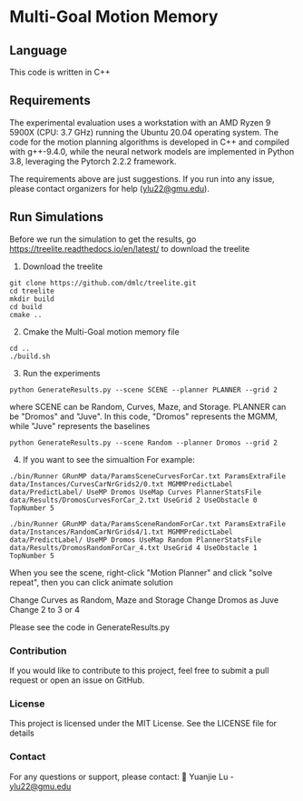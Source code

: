 # Multi-Goal Motion Memory

## Language
This code is written in C++ 

## Requirements

The experimental evaluation uses a workstation with an AMD Ryzen 9 5900X (CPU: 3.7 GHz) running the Ubuntu 20.04 operating system. The code for the motion planning algorithms is developed in C++ and compiled with g++-9.4.0, while the neural network models are implemented in Python 3.8, leveraging the Pytorch 2.2.2 framework.

The requirements above are just suggestions. If you run into any issue, please contact organizers for help (ylu22@gmu.edu).

## Run Simulations
Before we run the simulation to get the results, go https://treelite.readthedocs.io/en/latest/ to download the treelite

1. Download the treelite
```
git clone https://github.com/dmlc/treelite.git
cd treelite
mkdir build
cd build
cmake ..
```

2. Cmake the Multi-Goal motion memory file
```
cd ..
./build.sh
```

3. Run the experiments
```
python GenerateResults.py --scene SCENE --planner PLANNER --grid 2
```
where SCENE can be Random, Curves, Maze, and Storage.  PLANNER can be "Dromos" and "Juve". In this code, "Dromos" represents the MGMM, while "Juve" represents the baselines

```
python GenerateResults.py --scene Random --planner Dromos --grid 2
```

4. If you want to see the simualtion
For example:
```
./bin/Runner GRunMP data/ParamsSceneCurvesForCar.txt ParamsExtraFile data/Instances/CurvesCarNrGrids2/0.txt MGMMPredictLabel data/PredictLabel/ UseMP Dromos UseMap Curves PlannerStatsFile data/Results/DromosCurvesForCar_2.txt UseGrid 2 UseObstacle 0 TopNumber 5
```

```
./bin/Runner GRunMP data/ParamsSceneRandomForCar.txt ParamsExtraFile data/Instances/RandomCarNrGrids4/1.txt MGMMPredictLabel data/PredictLabel/ UseMP Dromos UseMap Random PlannerStatsFile data/Results/DromosRandomForCar_4.txt UseGrid 4 UseObstacle 1 TopNumber 5
```

When you see the scene, right-click "Motion Planner" and click "solve repeat", then you can click animate solution


Change Curves as Random, Maze and Storage
Change Dromos as Juve
Change 2 to 3 or 4

Please see the code in GenerateResults.py 

### Contribution
If you would like to contribute to this project, feel free to submit a pull request or open an issue on GitHub.

### License
This project is licensed under the MIT License. See the LICENSE file for details

### Contact
For any questions or support, please contact:
📧 Yuanjie Lu - ylu22@gmu.edu